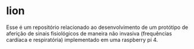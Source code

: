 # lion
Esse é um repositório relacionado ao desenvolvimento de um protótipo de aferição de sinais fisiológicos de maneira não invasiva (frequências cardíaca e respiratória) implementado em uma raspberry pi 4.
